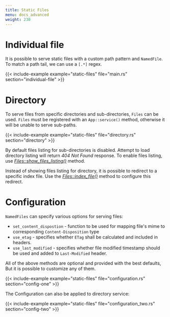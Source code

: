 ```yaml
---
title: Static Files
menu: docs_advanced
weight: 230
---
```


# Individual file

It is possible to serve static files with a custom path pattern and `NamedFile`. To
match a path tail, we can use a `[.*]` regex.

{{< include-example example="static-files" file="main.rs" section="individual-file" >}}

# Directory

To serve files from specific directories and sub-directories, `Files` can be used.
`Files` must be registered with an `App::service()` method, otherwise
it will be unable to serve sub-paths.

{{< include-example example="static-files" file="directory.rs" section="directory" >}}

By default files listing for sub-directories is disabled. Attempt to load directory
listing will return *404 Not Found* response.  To enable files listing, use
[*Files::show_files_listing()*][showfileslisting]
method.

Instead of showing files listing for directory, it is possible to redirect to a specific
index file. Use the [*Files::index_file()*][indexfile] method to configure this redirect.

# Configuration

`NamedFiles` can specify various options for serving files:

- `set_content_dispostion` - function to be used for mapping file's mime to corresponding `Content-Disposition` type
- `use_etag` - specifies whether `ETag` shall be calculated and included in headers.
- `use_last_modified` - specifies whether file modified timestamp should be used and added to `Last-Modified` header.

All of the above methods are optional and provided with the best defaults, But it is
possible to customize any of them.

{{< include-example example="static-files" file="configuration.rs" section="config-one" >}}

The Configuration can also be applied to directory service:

{{< include-example example="static-files" file="configuration_two.rs" section="config-two" >}}

[showfileslisting]: https://docs.rs/actix-files/0.2/actix_files/struct.Files.html
[indexfile]: https://docs.rs/actix-files/0.2/actix_files/struct.Files.html#method.index_file
